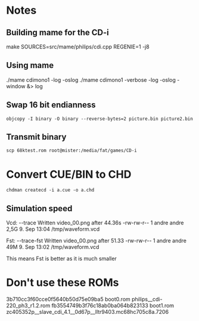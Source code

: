 # Notes

## Building mame for the CD-i

make SOURCES=src/mame/philips/cdi.cpp REGENIE=1 -j8

## Using mame

./mame cdimono1 -log -oslog
./mame cdimono1 -verbose -log -oslog -window &> log

## Swap 16 bit endianness

    objcopy -I binary -O binary --reverse-bytes=2 picture.bin picture2.bin

## Transmit binary

    scp 68ktest.rom root@mister:/media/fat/games/CD-i

# Convert CUE/BIN to CHD

    chdman createcd -i a.cue -o a.chd

## Simulation speed

Vcd:
--trace
Written video_00.png after 44.36s
-rw-rw-r-- 1 andre andre 2,5G  9. Sep 13:04 /tmp/waveform.vcd

Fst:
--trace-fst
Written video_00.png after 51.33
-rw-rw-r-- 1 andre andre 49M  9. Sep 13:02 /tmp/waveform.vcd

This means Fst is better as it is much smaller

# Don't use these ROMs

3b710cc3f60cce0f5640b50d75e09ba5  boot0.rom   philips__cdi-220_ph3_r1.2.rom
fb3554749b3f76c18ab0ba064b823133  boot1.rom   zc405352p__slave_cdi_4.1__0d67p__lltr9403.mc68hc705c8a.7206
